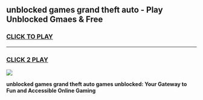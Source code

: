 
## unblocked games grand theft auto - Play Unblocked Gmaes & Free
<h3>
<a href="https://news.freeplayer.one?title=unblocked_games_grand_theft_auto&ref=23F">CLICK TO PLAY</a></h3>
<hr>

<h3>
<a href="https://news.freeplayer.one?title=unblocked_games_grand_theft_auto&ref=23F">CLICK 2 PLAY</a>
  
</h3>

<a href="https://news.freeplayer.one?title=unblocked_games_grand_theft_auto&ref=23F/"><img src="https://clearcache.store/games.png"></a>


**unblocked games grand theft auto games unblocked: Your Gateway to Fun and Accessible Online Gaming**
